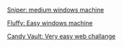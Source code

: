 


[Sniper: medium windows machine](Sniper.md)

[Fluffy: Easy windows machine](Report.md)

[Candy Vault: Very easy web challange](CandyVault.md)



